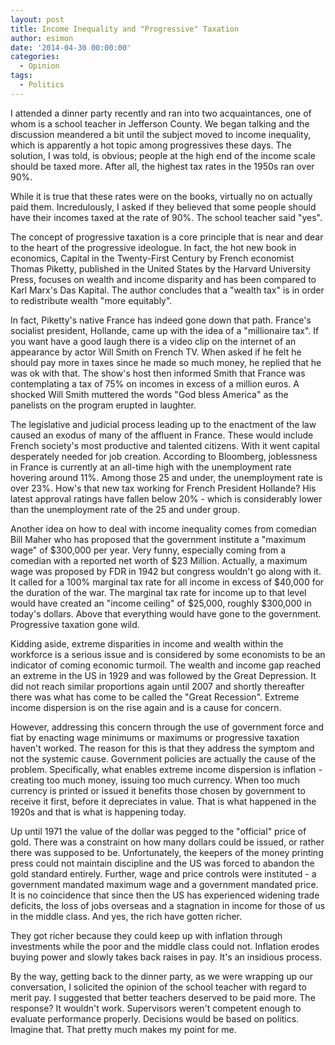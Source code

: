 ```yaml
---
layout: post
title: Income Inequality and "Progressive" Taxation
author: esimon
date: '2014-04-30 00:00:00'
categories:
  - Opinion
tags:
  - Politics
---
```

I attended a dinner party recently and ran into two acquaintances, one of whom is a school teacher in Jefferson County. We began talking and the discussion meandered a bit until the subject moved to income inequality, which is apparently a hot topic among progressives these days. The solution, I was told, is obvious; people at the high end of the income scale should be taxed more. After all, the highest tax rates in the 1950s ran over 90%. 

While it is true that these rates were on the books, virtually no on actually paid them. Incredulously, I asked if they believed that some people should have their incomes taxed at the rate of 90%. The school teacher said "yes". 

The concept of progressive taxation is a core principle that is near and dear to the heart of the progressive ideologue. In fact, the hot new book in economics, Capital in the Twenty-First Century by French economist Thomas Piketty, published in the United States by the Harvard University Press, focuses on wealth and income disparity and has been compared to Karl Marx's Das Kapital. The author concludes that a "wealth tax" is in order to redistribute wealth "more equitably". 

In fact, Piketty's native France has indeed gone down that path. France's socialist president, Hollande, came up with the idea of a "millionaire tax". If you want have a good laugh there is a video clip on the internet of an appearance by actor Will Smith on French TV. When asked if he felt he should pay more in taxes since he made so much money, he replied that he was ok with that. The show's host then informed Smith that France was contemplating a tax of 75% on incomes in excess of a million euros. A shocked Will Smith muttered the words "God bless America" as the panelists on the program erupted in laughter. 

The legislative and judicial process leading up to the enactment of the law caused an exodus of many of the affluent in France. These would include French society's most productive and talented citizens. With it went capital desperately needed for job creation. According to Bloomberg, joblessness in France is currently at an all-time high with the unemployment rate hovering around 11%. Among those 25 and under, the unemployment rate is over 23%. How's that new tax working for French President Hollande? His latest approval ratings have fallen below 20% - which is considerably lower than the unemployment rate of the 25 and under group. 

Another idea on how to deal with income inequality comes from comedian Bill Maher who has proposed that the government institute a "maximum wage" of $300,000 per year. Very funny, especially coming from a comedian with a reported net worth of $23 Million. Actually, a maximum wage was proposed by FDR in 1942 but congress wouldn't go along with it. It called for a 100% marginal tax rate for all income in excess of $40,000 for the duration of the war. The marginal tax rate for income up to that level would have created an "income ceiling" of $25,000, roughly $300,000 in today's dollars. Above that everything would have gone to the government. Progressive taxation gone wild. 

Kidding aside, extreme disparities in income and wealth within the workforce is a serious issue and is considered by some economists to be an indicator of coming economic turmoil. The wealth and income gap reached an extreme in the US in 1929 and was followed by the Great Depression. It did not reach similar proportions again until 2007 and shortly thereafter there was what has come to be called the "Great Recession". Extreme income dispersion is on the rise again and is a cause for concern. 

However, addressing this concern through the use of government force and fiat by enacting wage minimums or maximums or progressive taxation haven't worked. The reason for this is that they address the symptom and not the systemic cause. Government policies are actually the cause of the problem. Specifically, what enables extreme income dispersion is inflation - creating too much money, issuing too much currency. When too much currency is printed or issued it benefits those chosen by government to receive it first, before it depreciates in value. That is what happened in the 1920s and that is what is happening today. 

Up until 1971 the value of the dollar was pegged to the "official" price of gold. There was a constraint on how many dollars could be issued, or rather there was supposed to be. Unfortunately, the keepers of the money printing press could not maintain discipline and the US was forced to abandon the gold standard entirely. Further, wage and price controls were instituted - a government mandated maximum wage and a government mandated price. It is no coincidence that since then the US has experienced widening trade deficits, the loss of jobs overseas and a stagnation in income for those of us in the middle class. And yes, the rich have gotten richer. 

They got richer because they could keep up with inflation through investments while the poor and the middle class could not. Inflation erodes buying power and slowly takes back raises in pay. It's an insidious process. 

By the way, getting back to the dinner party, as we were wrapping up our conversation, I solicited the opinion of the school teacher with regard to merit pay. I suggested that better teachers deserved to be paid more. The response? It wouldn't work. Supervisors weren't competent enough to evaluate performance properly. Decisions would be based on politics. Imagine that. That pretty much makes my point for me. 

